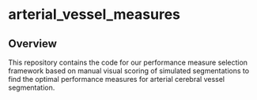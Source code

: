 # arterial_vessel_measures
## Overview 
This repository contains the code for our performance measure selection framework based on manual visual scoring of simulated segmentations to find the optimal performance measures for arterial cerebral vessel segmentation.

